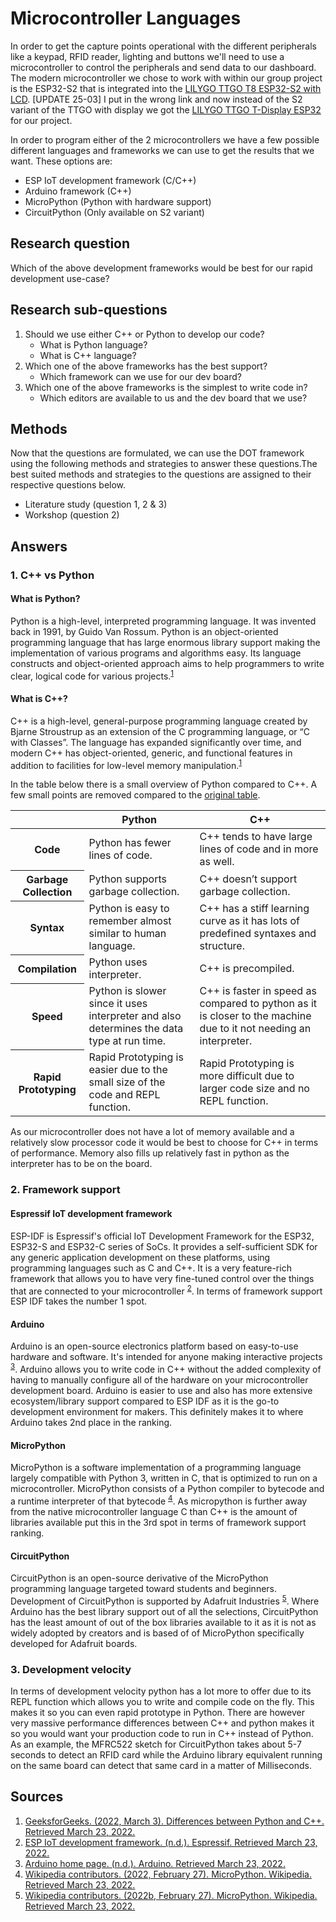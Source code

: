 # Microcontroller Languages

In order to get the capture points operational with the different peripherals like a keypad, RFID reader, lighting and buttons we'll need to use a microcontroller to control the peripherals and send data to our dashboard. The modern microcontroller we chose to work with within our group project is the ESP32-S2 that is integrated into the [LILYGO TTGO T8 ESP32-S2 with LCD](http://www.lilygo.cn/prod_view.aspx?TypeId=50062&Id=1321&FId=t3:50062:3). [UPDATE 25-03] I put in the wrong link and now instead of the S2 variant of the TTGO with display we got the [LILYGO TTGO T-Display ESP32](http://www.lilygo.cn/prod_view.aspx?Id=1126) for our project.

In order to program either of the 2 microcontrollers we have a few possible different languages and frameworks we can use to get the results that we want. These options are:
- ESP IoT development framework (C/C++)
- Arduino framework (C++)
- MicroPython (Python with hardware support)
- CircuitPython (Only available on S2 variant)

## Research question

Which of the above development frameworks would be best for our rapid development use-case?

## Research sub-questions
1. Should we use either C++ or Python to develop our code?
	- What is Python language?
	- What is C++ language?
2. Which one of the above frameworks has the best support?
	- Which framework can we use for our dev board?
3. Which one of the above frameworks is the simplest to write code in?
	- Which editors are available to us and the dev board that we use?

## Methods
Now that the questions are formulated, we can use the DOT framework using the following methods and strategies to answer these questions.The best suited methods and strategies to the questions are assigned to their respective questions below.
- Literature study (question 1, 2 & 3)
- Workshop (question 2)

## Answers
### 1. C++ vs Python

#### What is Python?
Python is a high-level, interpreted programming language. It was invented back in 1991, by Guido Van Rossum. Python is an object-oriented programming language that has large enormous library support making the implementation of various programs and algorithms easy. Its language constructs and object-oriented approach aims to help programmers to write clear, logical code for various projects.<sup>[1](##Sources)</sup>

#### What is C++?
 C++ is a high-level, general-purpose programming language created by Bjarne Stroustrup as an extension of the C programming language, or “C with Classes”. The language has expanded significantly over time, and modern C++ has object-oriented, generic, and functional features in addition to facilities for low-level memory manipulation.<sup>[1](##Sources)</sup>

In the table below there is a small overview of Python compared to C++. A few small points are removed compared to the [original table](https://www.geeksforgeeks.org/difference-between-python-and-c/).

<table>
  <thead>
    <tr>
      <th></th>
      <th>Python</th>
      <th>C++</th>
    </tr>
  </thead>
  <tbody>
    <tr>
      <th>Code</th>
      <td>Python has fewer lines of code.	</td>
      <td>C++ tends to have large lines of code and in more as well.</td>
    </tr>
    <tr>
      <th>Garbage Collection</th>
      <td>Python supports garbage collection.</td>
      <td>C++ doesn’t support garbage collection.</td>
    </tr>
    <tr>
      <th>Syntax</th>
      <td>Python is easy to remember almost similar to human language.</td>
      <td>C++ has a stiff learning curve as it has lots of predefined syntaxes and structure.</td>
    </tr>
    <tr>
      <th>Compilation</th>
      <td>Python uses interpreter.</td>
      <td>C++ is precompiled.</td>
    </tr>
    <tr>
      <th>Speed</th>
      <td>Python is slower since it uses interpreter and also determines the data type at run time.</td>
      <td>C++ is faster in speed as compared to python as it is closer to the machine due to it not needing an interpreter.</td>
    </tr>
    <tr>
      <th>Rapid Prototyping</th>
      <td>Rapid Prototyping is easier due to the small size of the code and REPL function.</td>
      <td>Rapid Prototyping is more difficult due to larger code size and no REPL function.</td>
    </tr>
  </tbody>
</table>

As our microcontroller does not have a lot of memory available and a relatively slow processor code it would be best to choose for C++ in terms of performance. Memory also fills up relatively fast in python as the interpreter has to be on the board.

### 2. Framework support
#### Espressif IoT development framework
ESP-IDF is Espressif's official IoT Development Framework for the ESP32, ESP32-S and ESP32-C series of SoCs. It provides a self-sufficient SDK for any generic application development on these platforms, using programming languages such as C and C++. It is a very feature-rich framework that allows you to have very fine-tuned control over the things that are connected to your microcontroller <sup>[2](##Sources)</sup>. In terms of framework support ESP IDF takes the number 1 spot.

#### Arduino
Arduino is an open-source electronics platform based on easy-to-use hardware and software. It's intended for anyone making interactive projects <sup>[3](##Sources)</sup>. Arduino allows you to write code in C++ without the added complexity of having to manually configure all of the hardware on your microcontroller development board. Arduino is easier to use and also has more extensive ecosystem/library support compared to ESP IDF as it is the go-to development environment for makers. This definitely makes it to where Arduino takes 2nd place in the ranking.

#### MicroPython
MicroPython is a software implementation of a programming language largely compatible with Python 3, written in C, that is optimized to run on a microcontroller. MicroPython consists of a Python compiler to bytecode and a runtime interpreter of that bytecode <sup>[4](##Sources)</sup>. As micropython is further away from the native microcontroller language C than C++ is the amount of libraries available put this in the 3rd spot in terms of framework support ranking.

#### CircuitPython
CircuitPython is an open-source derivative of the MicroPython programming language targeted toward students and beginners. Development of CircuitPython is supported by Adafruit Industries <sup>[5](##Sources)</sup>. Where Arduino has the best library support out of all the selections, CircuitPython has the least amount of out of the box libraries available to it as it is not as widely adopted by creators and is based of of MicroPython specifically developed for Adafruit boards.

### 3. Development velocity
In terms of development velocity python has a lot more to offer due to its REPL function which allows you to write and compile code on the fly. This makes it so you can even rapid prototype in Python. There are however very massive performance differences between C++ and python makes it so you would want your production code to run in C++ instead of Python. As an example, the MFRC522 sketch for CircuitPython takes about 5-7 seconds to detect an RFID card while the Arduino library equivalent running on the same board can detect that same card in a matter of Milliseconds.
## Sources
1. [GeeksforGeeks. (2022, March 3). Differences between Python and C++. Retrieved March 23, 2022.](https://www.geeksforgeeks.org/difference-between-python-and-c/)
2. [ESP IoT development framework. (n.d.). Espressif. Retrieved March 23, 2022.](https://www.espressif.com/en/products/sdks/esp-idf)
3. [Arduino home page. (n.d.). Arduino. Retrieved March 23, 2022.](https://www.arduino.cc/)
4. [Wikipedia contributors. (2022, February 27). MicroPython. Wikipedia. Retrieved March 23, 2022.](https://en.wikipedia.org/wiki/MicroPython)
5. [Wikipedia contributors. (2022b, February 27). MicroPython. Wikipedia. Retrieved March 23, 2022.](https://en.wikipedia.org/wiki/MicroPython)
